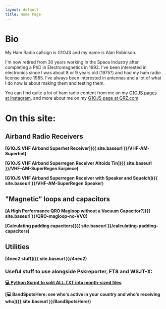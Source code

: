 ```yaml
---
layout: default
title: Home Page
---
```

# Bio
My Ham Radio callsign is G1OJS and my name is Alan Robinson. 

I'm now retired from 30 years working in the Space Industry after completing a PhD in Electromagnetics in 1992. I've been interested in electronics since I was about 8 or 9 years old (1975?) and had my ham radio license since 1985. I've always been interested in antennas and a lot of what I do now is about making them and testing them.

You can find quite a lot of ham radio content from me on my [G1OJS pages at Instagram](https://www.instagram.com/g1ojs_alan/), and more about me on my [G1OJS page at QRZ.com](https://www.qrz.com/db/G1OJS).

# On this site:

## Airband Radio Receivers
**[G1OJS VHF Airband Superhet Receiver]({{ site.baseurl }}/VHF-AM-Superhet)**

**[G1OJS VHF Airband Superregen Receiver Altoids Tin]({{ site.baseurl }}/VHF-AM-SuperRegen Earpiece)**

**[G1OJS VHF Airband Superregen Receiver with Speaker and Squelch]({{ site.baseurl }}/VHF-AM-SuperRegen Speaker)**

## "Magnetic" loops and capacitors
**[A High Performance QRO Magloop without a Vacuum Capacitor?]({{ site.baseurl }}/QRO-magloop-no-VVC)**

**[Calculating padding capacitors]({{ site.baseurl }}/calculating-padding-capacitors)**

## Utilities

**[4nec2 stuff]({{ site.baseurl }}/4nec2)**

### Useful stuff to use alongside Pskreporter, FT8 and WSJT-X:

**[💻 Python Script to split ALL.TXT into month-sized files](https://github.com/G1OJS/WSJT-X-and-WSPR-Utilities/blob/main/scripts/Split_ALL.py)**

**[💻 BandSpotsHere: see who's active in your country and who's receiving who]({{ site.baseurl }}/BandSpotsHere/)**
